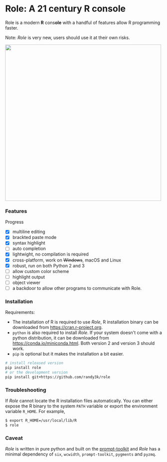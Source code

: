 # Role: A 21 century R console

Role is a modern **R** cons**ole** with a handful of features allow R programming faster.

Note: _Role_ is very new, users should use it at their own risks. 

<img width="500px" src="https://cloud.githubusercontent.com/assets/1690993/24591455/773e3478-17cf-11e7-8cac-a76ae03d4cf5.png"></img>


### Features

Progress

- [x] multiline editing
- [x] brackted paste mode
- [x] syntax highlight
- [ ] auto completion
- [x] lightwight, no compilation is required
- [x] cross-platform, work on ~~Windows~~, macOS and Linux
- [x] robust, run on both Python 2 and 3
- [ ] allow custom color scheme
- [ ] highlight output
- [ ] object viewer
- [ ] a backdoor to allow other programs to communicate with Role.

### Installation

Requirements:

- The installation of R is required to use _Role_, R installation binary can be downloaded from https://cran.r-project.org.
- `python` is also required to install _Role_. If your system doesn't come with a python distribution, it can be downloaded from https://conda.io/miniconda.html. Both version 2 and version 3 should work.
- `pip` is optional but it makes the installation a bit easier.

```sh
# install released version
pip install role
# or the development version
pip install git+https://github.com/randy3k/role
```

### Troubleshooting

If _Role_ cannot locate the R installation files automatically. You can either expose the R binary to the system `PATH` variable or export the environment variable `R_HOME`. For example,

```sh
$ export R_HOME=/usr/local/lib/R
$ role  
```

### Caveat

_Role_ is written in pure python and built on the [prompt-toolkit](https://github.com/jonathanslenders/python-prompt-toolkit) and _Role_ has a minimal dependency of `six`, `wcwidth`, `prompt-toolkit`, `pygments` and `pyzmq`.